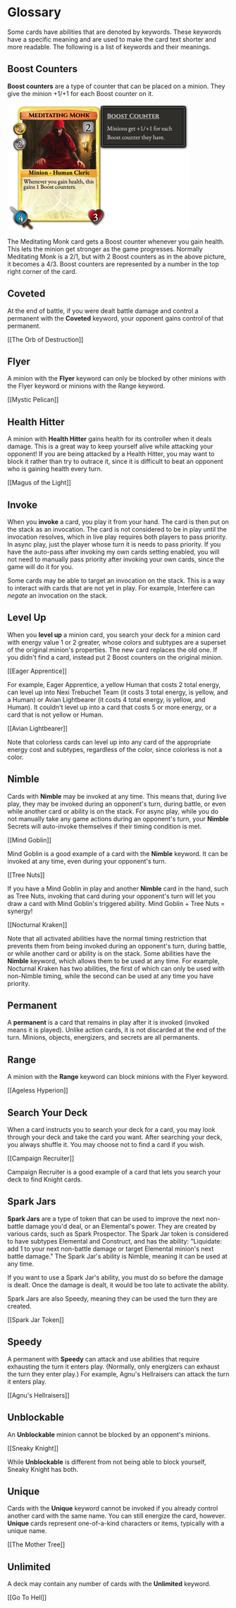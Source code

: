 # Glossary

Some cards have abilities that are denoted by keywords. These keywords have a specific meaning and are used to make the card text shorter and more readable. The following is a list of keywords and their meanings.

## Boost Counters

**Boost counters** are a type of counter that can be placed on a minion. They give the minion +1/+1 for each Boost counter on it.

![Meditating Monk with 2 Boost counters](/wiki-assets/cards/meditating_monk_boost_counters.png)

The Meditating Monk card gets a Boost counter whenever you gain health. This lets the minion get stronger as the game progresses. Normally Meditating Monk is a 2/1, but with 2 Boost counters as in the above picture, it becomes a 4/3. Boost counters are represented by a number in the top right corner of the card.

## Coveted

At the end of battle, if you were dealt battle damage and control a permanent with the **Coveted** keyword, your opponent gains control of that permanent.

[[The Orb of Destruction]]

## Flyer

A minion with the **Flyer** keyword can only be blocked by other minions with the Flyer keyword or minions with the Range keyword.

[[Mystic Pelican]]

## Health Hitter

A minion with **Health Hitter** gains health for its controller when it deals damage. This is a great way to keep yourself alive while attacking your opponent! If you are being attacked by a Health Hitter, you may want to block it rather than try to outrace it, since it is difficult to beat an opponent who is gaining health every turn.

[[Magus of the Light]]

## Invoke

When you **invoke** a card, you play it from your hand. The card is then put on the stack as an invocation. The card is not considered to be in play until the invocation resolves, which in live play requires both players to pass priority. In async play, just the player whose turn it is needs to pass priority. If you have the auto-pass after invoking my own cards setting enabled, you will not need to manually pass priority after invoking your own cards, since the game will do it for you.

Some cards may be able to target an invocation on the stack. This is a way to interact with cards that are not yet in play. For example, Interfere can _negate_ an invocation on the stack.

## Level Up

When you **level up** a minion card, you search your deck for a minion card with energy value 1 or 2 greater, whose colors and subtypes are a superset of the original minion's properties. The new card replaces the old one. If you didn't find a card, instead put 2 Boost counters on the original minion.

[[Eager Apprentice]]

For example, Eager Apprentice, a yellow Human that costs 2 total energy, can level up into Nexi Trebuchet Team (it costs 3 total energy, is yellow, and a Human) or Avian Lightbearer (it costs 4 total energy, is yellow, and Human). It couldn't level up into a card that costs 5 or more energy, or a card that is not yellow or Human.

[[Avian Lightbearer]]

Note that colorless cards can level up into any card of the appropriate energy cost and subtypes, regardless of the color, since colorless is not a color.

## Nimble

Cards with **Nimble** may be invoked at any time. This means that, during live play, they may be invoked during an opponent's turn, during battle, or even while another card or ability is on the stack. For async play, while you do not manually take any game actions during an opponent's turn, your **Nimble** Secrets will auto-invoke themselves if their timing condition is met.

[[Mind Goblin]]

Mind Goblin is a good example of a card with the **Nimble** keyword. It can be invoked at any time, even during your opponent's turn.

[[Tree Nuts]]

If you have a Mind Goblin in play and another **Nimble** card in the hand, such as Tree Nuts, invoking that card during your opponent's turn will let you draw a card with Mind Goblin's triggered ability. Mind Goblin + Tree Nuts = synergy!

[[Nocturnal Kraken]]

Note that all activated abilities have the normal timing restriction that prevents them from being invoked during an opponent's turn, during battle, or while another card or ability is on the stack. Some abilities have the **Nimble** keyword, which allows them to be used at any time. For example, Nocturnal Kraken has two abilities, the first of which can only be used with non-Nimble timing, while the second can be used at any time you have priority.

## Permanent

A **permanent** is a card that remains in play after it is invoked (invoked means it is played). Unlike action cards, it is not discarded at the end of the turn. Minions, objects, energizers, and secrets are all permanents.

## Range

A minion with the **Range** keyword can block minions with the Flyer keyword.

[[Ageless Hyperion]]

## Search Your Deck

When a card instructs you to search your deck for a card, you may look through your deck and take the card you want. After searching your deck, you always shuffle it. You may choose not to find a card if you wish.

[[Campaign Recruiter]]

Campaign Recruiter is a good example of a card that lets you search your deck to find Knight cards.

## Spark Jars

**Spark Jars** are a type of token that can be used to improve the next non-battle damage you'd deal, or an Elemental's power. They are created by various cards, such as Spark Prospector. The Spark Jar token is considered to have subtypes Elemental and Construct, and has the ability: "Liquidate: add 1 to your next non-battle damage or target Elemental minion's next battle damage." The Spark Jar's ability is Nimble, meaning it can be used at any time.

If you want to use a Spark Jar's ability, you must do so before the damage is dealt. Once the damage is dealt, it would be too late to activate the ability.

Spark Jars are also Speedy, meaning they can be used the turn they are created.

[[Spark Jar Token]]

## Speedy

A permanent with **Speedy** can attack and use abilities that require exhausting the turn it enters play. (Normally, only energizers can exhaust the turn they enter play.) For example, Agnu's Hellraisers can attack the turn it enters play.

[[Agnu's Hellraisers]]

## Unblockable

An **Unblockable** minion cannot be blocked by an opponent's minions.

[[Sneaky Knight]]

While **Unblockable** is different from not being able to block yourself, Sneaky Knight has both.

## Unique

Cards with the **Unique** keyword cannot be invoked if you already control another card with the same name. You can still energize the card, however. **Unique** cards represent one-of-a-kind characters or items, typically with a unique name.

[[The Mother Tree]]

## Unlimited

A deck may contain any number of cards with the **Unlimited** keyword.

[[Go To Hell]]
